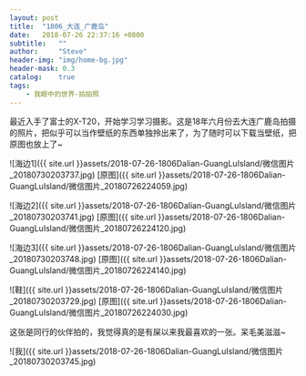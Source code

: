 ```yaml
---
layout: post
title:  "1806_大连_广鹿岛"
date:   2018-07-26 22:37:16 +0800
subtitle:   ""
author:     "Steve"
header-img: "img/home-bg.jpg"
header-mask: 0.3
catalog:    true
tags:
    - 我眼中的世界-拍拍照
---
```


最近入手了富士的X-T20，开始学习学习摄影。这是18年六月份去大连广鹿岛拍摄的照片，把似乎可以当作壁纸的东西单独拎出来了，为了随时可以下载当壁纸，把原图也放上了~

![海边1]({{ site.url }}assets/2018-07-26-1806Dalian-GuangLuIsland/微信图片_20180730203737.jpg)
[原图]({{ site.url }}assets/2018-07-26-1806Dalian-GuangLuIsland/微信图片_20180726224059.jpg)

![海边2]({{ site.url }}assets/2018-07-26-1806Dalian-GuangLuIsland/微信图片_20180730203741.jpg)
[原图]({{ site.url }}assets/2018-07-26-1806Dalian-GuangLuIsland/微信图片_20180726224120.jpg)

![海边3]({{ site.url }}assets/2018-07-26-1806Dalian-GuangLuIsland/微信图片_20180730203748.jpg)
[原图]({{ site.url }}assets/2018-07-26-1806Dalian-GuangLuIsland/微信图片_20180726224140.jpg)

![鞋]({{ site.url }}assets/2018-07-26-1806Dalian-GuangLuIsland/微信图片_20180730203729.jpg)
[原图]({{ site.url }}assets/2018-07-26-1806Dalian-GuangLuIsland/微信图片_20180726224030.jpg)

这张是同行的伙伴拍的，我觉得真的是有屎以来我最喜欢的一张。呆毛美滋滋~

![我]({{ site.url }}assets/2018-07-26-1806Dalian-GuangLuIsland/微信图片_20180730203745.jpg)
